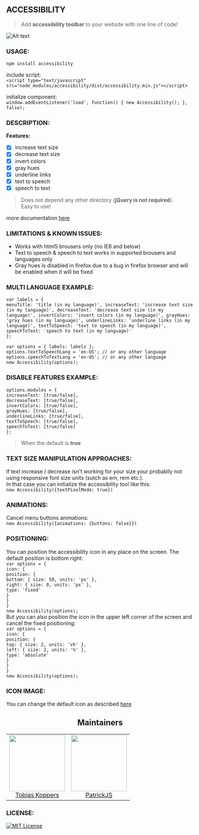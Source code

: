 ## ACCESSIBILITY
>Add **accessibility toolbar** to your website with one line of code!

![Alt text](https://raw.githubusercontent.com/ranbuch/accessibility/master/accessibility.png "accessibility icon")

### USAGE:

`npm install accessibility`

include script:  
`<script type="text/javascript" src="node_modules/accessibility/dist/accessibility.min.js"></script>`  

initialize component:  
`window.addEventListener('load', function() {
    new Accessibility();
}, false);`

### DESCRIPTION:
**Features:**
- [x]  increase text size
- [x]  decrease text size
- [x]  invert colors
- [x]  gray hues
- [x]  underline links
- [x]  text to speech 
- [x]  speech to text

>Does not depend any other directory (**jQuery is not required**).  
Easy to use!
  
more documentation [here](https://ranbuch.github.io/accessibility/)

### LIMITATIONS & KNOWN ISSUES:
* Works with html5 brousers only (no IE8 and below)
* Text to speech & speech to text works in supported brousers and languages only
* Gray hues is disabled in firefox due to a bug in firefox browser and will be enabled when it will be fixed

### MULTI LANGUAGE EXAMPLE:

`var labels = {`  
    `menuTitle: 'title (in my language)',
    increaseText: 'increase text size (in my language)',
    decreaseText: 'decrease text size (in my language)',
    invertColors: 'invert colors (in my language)',
    grayHues: 'gray hues (in my language)',
    underlineLinks: 'underline links (in my language)',
    textToSpeech: 'text to speech (in my language)',
    speechToText: 'speech to text (in my language)'`  
`};`  

`var options = { labels: labels };`  
`options.textToSpeechLang = 'en-US'; // or any other language`  
`options.speechToTextLang = 'en-US'; // or any other language`  
`new Accessibility(options);`

### DISABLE FEATURES EXAMPLE:  
`options.modules = {`  
    `increaseText: [true/false],`  
    `decreaseText: [true/false],`  
    `invertColors: [true/false],`  
    `grayHues: [true/false],`  
    `underlineLinks: [true/false],`  
    `textToSpeech: [true/false],`  
    `speechToText: [true/false]`  
`};`

>When the default is **true**

### TEXT SIZE MANIPULATION APPROACHES:
If text increase / decrease isn't working for your size your probablly not using responsive font size units (sutch as em, rem etc.).  
In that case you can initialize the accessibility tool like this:  
`new Accessibility({textPixelMode: true})`

### ANIMATIONS:
Cancel menu buttons animations:  
`new Accessibility({animations: {buttons: false}})`

### POSITIONING:
You can position the accessibility icon in any place on the screen. The default position is bottom right:  
`var options = {`  
    `icon: {`  
        `position: {`  
            `bottom: { size: 50, units: 'px' },`  
            `right: { size: 0, units: 'px' },`  
            `type: 'fixed'`  
        `}`  
    `}`  
`}`  
`new Accessibility(options);`  
But you can also position the icon in the upper left corner of the screen and cancel the fixed positioning:  
`var options = {`  
    `icon: {`  
        `position: {`  
            `top: { size: 2, units: 'vh' },`  
            `left: { size: 2, units: '%' },`  
            `type: 'absolute'`  
        `}`  
    `}`  
`}`  
`new Accessibility(options);`

### ICON IMAGE:
You can change the default icon as described [here](https://ranbuch.github.io/accessibility#icon-image)


<h2 align="center">Maintainers</h2>

<table>
  <tbody>
    <tr>
      <td align="center">
        <img width="150" height="150"
        src="https://avatars0.githubusercontent.com/u/3777546?s=460&v=4">
        <br />
        <a href="https://github.com/ranbuch">Tobias Koppers</a>
      </td>
      <td align="center">
        <img width="150" height="150"
        src="https://avatars0.githubusercontent.com/u/24736893?s=460&v=4">
        <br />
        <a href="https://github.com/omarmfs98">PatrickJS</a>
      </td>      
    </tr>
  </tbody>
</table>

### LICENSE:
[![MIT License](https://img.shields.io/badge/license-MIT-blue.svg?style=flat)](https://spdx.org/licenses/MIT)
